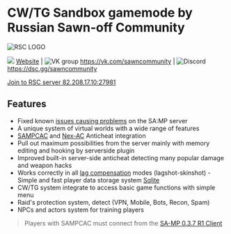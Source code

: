 # CW/TG Sandbox gamemode by Russian Sawn-off Community

![RSC LOGO](https://sun9-59.userapi.com/c855136/v855136859/fb985/s1Z4lE7Dk7A.jpg)
 
![](https://icons.iconarchive.com/icons/icons8/windows-8/24/Healthcare-Groups-icon.png)
[Website](https://sturmstaffel.ru) |
![VK group](https://icons.iconarchive.com/icons/limav/flat-gradient-social/24/Vk-icon.png)  https://vk.com/sawncommunity | 
![Discord](https://icons.iconarchive.com/icons/papirus-team/papirus-apps/24/discord-icon.png) https://dsc.gg/sawncommunity  
  
[Join to RSC server 82.208.17.10:27981](samp://82.208.17.10:27981)  
  
## Features
- Fixed known [issues causing problems](https://team.sa-mp.com/wiki/Bugs.html) on the SA:MP server 
- A unique system of virtual worlds with a wide range of features
- [SAMPCAC](https://github.com/ins1x/sampcac-docs/) and [Nex-AC](https://github.com/NexiusTailer/Nex-AC) Anticheat integration  
- Pull out maximum possibilities from the server mainly with memory editing and hooking by serverside plugin  
- Improved built-in server-side anticheat detecting many popular damage and weapon hacks  
- Works correctly in all [lag compensation](https://open.mp/docs/server/LagCompensation) modes (lagshot-skinshot)  - Simple and fast player data storage system [Sqlite](https://sampwiki.blast.hk/wiki/Category:SQLite)  
- CW/TG system integrate to access basic game functions with simple menu    
- Raid's protection system, detect (VPN, Mobile, Bots, Recon, Spam)    
- NPCs and actors system for training players    

> Players with SAMPCAC must connect from the [SA-MP 0.3.7 R1 Client](https://github.com/ins1x/sampcac-docs/raw/main/client/sa-mp-0.3.7-install.exe)